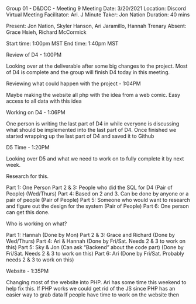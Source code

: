 Group 01 - D&DCC - Meeting 9
Meeting Date: 3/20/2021
Location: Discord Virtual Meeting
Facilitator: Ari. J
Minute Taker: Jon Nation
Duration: 40 mins


Present: Jon Nation, Skyler Hanson, Ari Jaramillo, Hannah Trenary
Absent: Grace Hsieh, Richard McCormick


Start time: 1:00pm MST
End time:  1:40pm MST


Review of D4 - 1:00PM

Looking over at the deliverable after some big changes to the project.
Most of D4 is complete and the group will finish D4 today in this meeting.


Reviewing what could happen with the project - 1:04PM

Maybe making the website all php with the idea from a web comic.
Easy access to all data with this idea


Working on D4 - 1:06PM

One person is writing the last part of D4 in while everyone is discussing what should be implemented into the last part of D4.
Once finished we started wrapping up the last part of D4 and saved it to Github


D5 Time - 1:20PM

Looking over D5 and what we need to work on to fully complete it by next week.

Research for this.

Part 1: One Person
Part 2 & 3: People who did the SQL for D4 (Pair of People) (Wed/Thurs)
Part 4: Based on 2 and 3. Can be done by anyone or a pair of people (Pair of People)
Part 5: Someone who would want to research and figure out the design for the system (Pair of People)
Part 6: One person can get this done.


Who is working on what?

Part 1: Hannah (Done by Mon)
Part 2 & 3: Grace and Richard (Done by Wed/Thurs)
Part 4: Ari & Hannah (Done by Fri/Sat. Needs 2 & 3 to work on this)
Part 5: Sky & Jon (Can ask “Backend” about the code part) (Done by Fri/Sat. Needs 2 & 3 to work on this)
Part 6: Ari (Done by Fri/Sat. Probably needs 2 & 3 to work on this)


Website - 1:35PM

Changing most of the website into PHP. Ari has some time this weekend to help fix this.
If PHP works we could get rid of the JS since PHP has an easier way to grab data
If people have time to work on the website then
